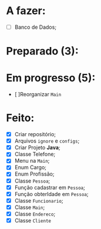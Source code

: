 # A fazer:

- [ ] Banco de Dados;


# Preparado (3):


# Em progresso (5):

- [ ]Reorganizar `Main`


# Feito:

- [x] Criar repositório;
- [x] Arquivos `ignore` e `configs`;
- [x] Criar Projeto **Java**;
- [x] Classe Telefone;
- [x] Menu na `Main`;
- [x] Enum Cargo;
- [x] Enum Profissão;
- [x] Classe `Pessoa`;
- [x] Função cadastrar em `Pessoa`;
- [x] Função obterIdade em `Pessoa`;
- [x] Classe `Funcionario`;
- [x] Classe `Main`;
- [x] Classe `Endereco`;
- [x] Classe `Cliente`
